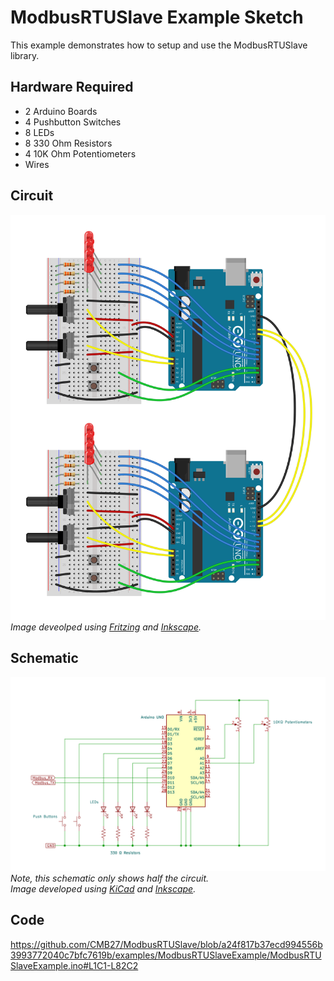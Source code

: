 # ModbusRTUSlave Example Sketch
This example demonstrates how to setup and use the ModbusRTUSlave library.

## Hardware Required
- 2 Arduino Boards
- 4 Pushbutton Switches
- 8 LEDs
- 8 330 Ohm Resistors
- 4 10K Ohm Potentiometers
- Wires

## Circuit
![](./ModbusRTUMasterSlaveExampleBreadBoard.svg)  
_Image deveolped using [Fritzing](https://fritzing.org/) and [Inkscape](https://inkscape.org/)._

## Schematic
![](./ModbusRTUMasterSlaveExampleSchematic.svg)  
_Note, this schematic only shows half the circuit._  
_Image developed using [KiCad](https://www.kicad.org/) and [Inkscape](https://inkscape.org/)._


## Code
https://github.com/CMB27/ModbusRTUSlave/blob/a24f817b37ecd994556b3993772040c7bfc7619b/examples/ModbusRTUSlaveExample/ModbusRTUSlaveExample.ino#L1C1-L82C2
